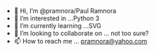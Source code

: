 - 👋 Hi, I’m @pramnora/Paul Ramnora
- 👀 I’m interested in ...Python 3
- 🌱 I’m currently learning ...SVG
- 💞️ I’m looking to collaborate on ... not too sure?
- 📫 How to reach me ... pramnora@yahoo.com

<!---
pramnora/pramnora is a ✨ special ✨ repository because its `README.md` (this file) appears on your GitHub profile.
You can click the Preview link to take a look at your changes.
--->
